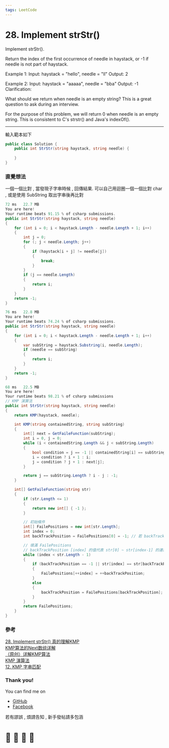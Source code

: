 ```yaml
---
tags: LeetCode
---
```


# 28. Implement strStr()

Implement strStr().

Return the index of the first occurrence of needle in haystack, or -1 if needle is not part of haystack.

Example 1:
Input: haystack = "hello", needle = "ll"
Output: 2

Example 2:
Input: haystack = "aaaaa", needle = "bba"
Output: -1
Clarification:

What should we return when needle is an empty string? This is a great question to ask during an interview.

For the purpose of this problem, we will return 0 when needle is an empty string. This is consistent to C's strstr() and Java's indexOf().

---
輸入範本如下
```C#
public class Solution {
    public int StrStr(string haystack, string needle) {
        
    }
}
```

### 直覺想法
一個一個比對 , 當發現子字串時候 , 回傳結果.
可以自己用迴圈一個一個比對 char , 或是使用 SubString 取出字串後再比對

```C#
72 ms	22.7 MB
You are here!
Your runtime beats 91.15 % of csharp submissions.
public int StrStr(string haystack, string needle)
{
    for (int i = 0; i < haystack.Length - needle.Length + 1; i++)
    {
        int j = 0;
        for (; j < needle.Length; j++)
        {
            if (haystack[i + j] != needle[j])
            {
                break;
            }
        }
        if (j == needle.Length)
        {
            return i;
        }
    }
    return -1;
}
```

```C#
76 ms	22.8 MB
You are here!
Your runtime beats 74.24 % of csharp submissions.
public int StrStr(string haystack, string needle)
{
    for (int i = 0; i < haystack.Length - needle.Length + 1; i++)
    {
        var subString = haystack.Substring(i, needle.Length);
        if (needle == subString)
        {
            return i;
        }
    }
    return -1;
}
```




```C#
68 ms	22.5 MB
You are here!
Your runtime beats 98.21 % of csharp submissions
// KMP 演算法
public int StrStr(string haystack, string needle)
{
    return KMP(haystack, needle);

    int KMP(string containedString, string subString)
    {
        int[] next = GetFaileFunction(subString);
        int i = 0, j = 0;
        while (i < containedString.Length && j < subString.Length)
        {
            bool condition = j == -1 || containedString[i] == subString[j];
            i = condition ? i + 1 : i;
            j = condition ? j + 1 : next[j];
        }

        return j == subString.Length ? i - j : -1;
    }

    int[] GetFaileFunction(string str)
    {
        if (str.Length <= 1)
        {
            return new int[] { -1 };
        }

        // 初始條件
        int[] FailePositions = new int[str.Length];
        int index = 0;
        int backTrackPosition = FailePositions[0] = -1; // 若 backTrackPosition 為 -1 則代表第一位即配對失敗

        // 填滿 FailePositions
        // backTrackPosition [index] 的值代表 str[0] ~ str[index-1] 的連續比對成功次數 
        while (index < str.Length - 1)
        {
            if (backTrackPosition == -1 || str[index] == str[backTrackPosition])
            {
                FailePositions[++index] = ++backTrackPosition;
            }
            else
            {
                backTrackPosition = FailePositions[backTrackPosition];
            }
        }
        return FailePositions;
    }
}
```

### 參考
[28. Implement strStr() 真的理解KMP](https://www.jianshu.com/p/8146e8598490)    
[KMP算法的Next数组详解](https://www.cnblogs.com/tangzhengyue/p/4315393.html)    
[（原创）详解KMP算法](https://www.cnblogs.com/yjiyjige/p/3263858.html)    
[KMP 演算法](http://dreamisadream97.pixnet.net/blog/post/165773403-kmp-%E6%BC%94%E7%AE%97%E6%B3%95)    
[12. KMP 字串匹配](https://www.junyiacademy.org/computing/algorithm/v/cG_FY1E997s)






### Thank you! 

You can find me on

- [GitHub](https://github.com/s0920832252)
- [Facebook](https://www.facebook.com/fourtune.chen)

若有謬誤 , 煩請告知 , 新手發帖請多包涵

# :100: :muscle: :tada: :sheep: 
